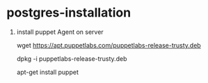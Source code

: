 # postgres-installation
1)   install puppet Agent on server

       wget https://apt.puppetlabs.com/puppetlabs-release-trusty.deb
 
       dpkg -i puppetlabs-release-trusty.deb
 
       apt-get install puppet
